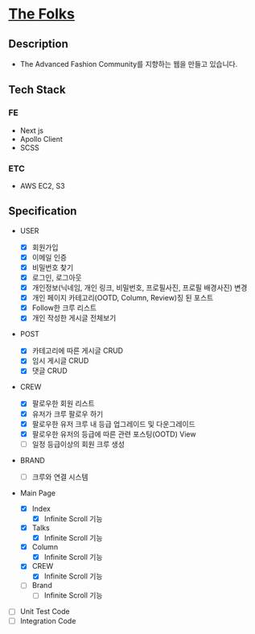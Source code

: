 # [The Folks](http://www.the-folks.com/)

## Description

- The Advanced Fashion Community를 지향하는 웹을 만들고 있습니다.

## Tech Stack

### FE

- Next js
- Apollo Client
- SCSS

### ETC

- AWS EC2, S3

## Specification

- USER

  - [x] 회원가입
  - [x] 이메일 인증
  - [x] 비밀번호 찾기
  - [x] 로그인, 로그아웃
  - [x] 개인정보(닉네임, 개인 링크, 비밀번호, 프로필사진, 프로필 배경사진) 변경
  - [x] 개인 페이지 카테고리(OOTD, Column, Review)징 된 포스트
  - [x] Follow한 크루 리스트
  - [x] 개인 작성한 게시글 전체보기

- POST

  - [x] 카테고리에 따른 게시글 CRUD
  - [x] 임시 게시글 CRUD
  - [x] 댓글 CRUD

- CREW

  - [x] 팔로우한 회원 리스트
  - [x] 유저가 크루 팔로우 하기
  - [x] 팔로우한 유저 크루 내 등급 업그레이드 및 다운그레이드
  - [x] 팔로우한 유저의 등급에 따른 관련 포스팅(OOTD) View
  - [ ] 일정 등급이상의 회원 크루 생성

- BRAND

  - [ ] 크루와 연결 시스템

- Main Page

  - [x] Index
    - [x] Infinite Scroll 기능
  - [x] Talks
    - [x] Infinite Scroll 기능
  - [x] Column
    - [x] Infinite Scroll 기능
  - [x] CREW
    - [x] Infinite Scroll 기능
  - [ ] Brand
    - [ ] Infinite Scroll 기능

- [ ] Unit Test Code
- [ ] Integration Code
